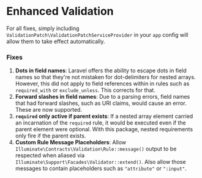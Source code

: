 # Enhanced Validation

For all fixes, simply including `ValidationPatch\ValidationPatchServiceProvider` in your `app` config will allow them to take effect automatically.

### Fixes

1. **Dots in field names**: Laravel offers the ability to escape dots in field names so that they're not mistaken for dot-delimiters for nested arrays. However, this did not apply to field references within in rules such as `required_with` or `exclude_unless`. This corrects for that.
2. **Forward slashes in field names**: Due to a parsing errors, field names that had forward slashes, such as URI claims, would cause an error. These are now supported.
3. **`required` only active if parent exists**: If a nested array element carried an incarnation of the `required` rule, it would be executed even if the parent element were optional. With this package, nested requirements only fire if the parent exists.
4. **Custom Rule Message Placeholders**: Allow `Illuminate\Contracts\Validation\Rule::message()` output to be respected when aliased via `Illuminate\Support\Facades\Validator::extend()`. Also allow those messages to contain placeholders such as `"attribute"` or `":input"`.